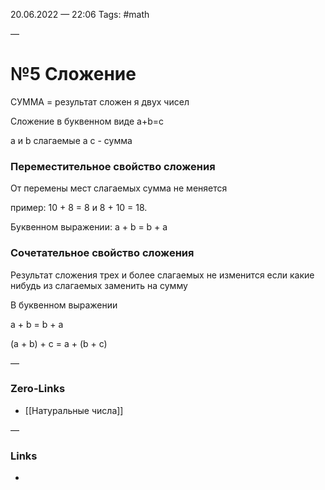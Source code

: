 20.06.2022 — 22:06
Tags: #math

—
# №5 Сложение
СУММА = результат сложен я двух чисел

Сложение в буквенном виде a+b=c

a и b слагаемые а c - сумма


### Переместительное свойство сложения
От перемены мест слагаемых сумма не меняется

пример: 10 + 8 = 8 и 8 + 10 = 18.

Буквенном выражении: a + b = b + a


### Сочетательное свойство сложения
Результат сложения трех и более слагаемых не изменится если какие нибудь из слагаемых заменить на сумму

В буквенном выражении

a + b = b + a

(a + b) + c = a + (b + c)




—
### Zero-Links
- [[Натуральные числа]]

—
### Links
- 
